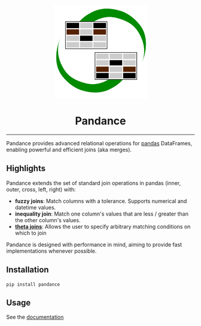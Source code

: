 <div align="center" >
  <img src="doc/source/img/pandance_logo.svg" width="250px"><br>
</div>

<h1 align="center">Pandance</h1>

-----------------

Pandance provides advanced relational operations for
[pandas](https://pandas.pydata.org/) DataFrames,
enabling powerful and efficient joins (aka merges).

## Highlights

Pandance extends the set of standard join operations in pandas
(inner, outer, cross, left, right) with:

- **fuzzy joins**: Match columns with a tolerance. Supports numerical and datetime values.
- **inequality join**: Match one column's values that are less / greater than the other column's values.
- **[theta joins](https://en.wikipedia.org/wiki/Relational_algebra#%CE%B8-join_and_equijoin)**:
  Allows the user to specify arbitrary matching conditions on which to join

Pandance is designed with performance in mind, aiming to provide fast implementations
whenever possible.

## Installation

```shell
pip install pandance
```

## Usage

See the [documentation](https://pandance.readthedocs.io)
